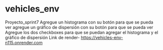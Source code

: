 # vehicles_env
Proyecto_sprint7
Agregue un histograma con su botón para que se pueda ver
agregue un gráfico de dispersión con su botón para que se pueda ver
Agregue los dos checkboxes para que se puedan agregar el histograma y el gráfico de dispersión 
Link de render-
https://vehicles-env-n115.onrender.com